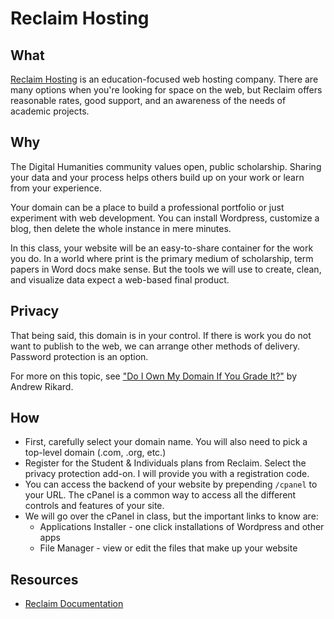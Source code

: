 # Reclaim Hosting

## What
[Reclaim Hosting](https://reclaimhosting.com) is an education-focused web hosting company. There are many options when you're looking for space on the web, but Reclaim offers reasonable rates, good support, and an awareness of the needs of academic projects. 

## Why
The Digital Humanities community values open, public scholarship. Sharing your data and your process helps others build up on your work or learn from your experience. 

Your domain can be a place to build a professional portfolio or just experiment with web development. You can install Wordpress, customize a blog, then delete the whole instance in mere minutes.

In this class, your website will be an easy-to-share container for the work you do. In a world where print is the primary medium of scholarship, term papers in Word docs make sense. But the tools we will use to create, clean, and visualize data expect a web-based final product. 

## Privacy
That being said, this domain is in your control. If there is work you do not want to publish to the web, we can arrange other methods of delivery. Password protection is an option. 

For more on this topic, see ["Do I Own My Domain If You Grade It?"](https://www.edsurge.com/news/2015-08-10-do-i-own-my-domain-if-you-grade-it) by Andrew Rikard.

## How
* First, carefully select your domain name. You will also need to pick a top-level domain (.com, .org, etc.) 
* Register for the Student & Individuals plans from Reclaim. Select the privacy protection add-on. I will provide you with a registration code. 
* You can access the backend of your website by prepending ```/cpanel``` to your URL. The cPanel is a common way to access all the different controls and features of your site. 
* We will go over the cPanel in class, but the important links to know are:
  * Applications Installer - one click installations of Wordpress and other apps
  * File Manager - view or edit the files that make up your website

## Resources
* [Reclaim Documentation](http://docs.reclaimhosting.com/)
